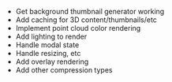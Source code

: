 - Get background thumbnail generator working
- Add caching for 3D content/thumbnails/etc
- Implement point cloud color rendering
- Add lighting to render
- Handle modal state
- Handle resizing, etc
- Add overlay rendering
- Add other compression types
